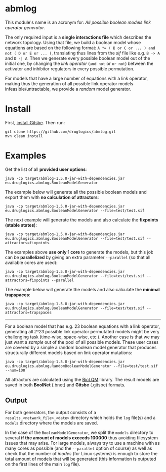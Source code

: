 # abmlog

This module's name is an acronym for: *All possible boolean models link operator generator*.

The only required input is a **single interactions file** which describes the network topology.
Using that file, we build a boolean model whose equations are based on the following format:
`A *= ( B or C or ... ) and not ( D or E or ... )`, translating thus lines from the *sif* file like e.g. `B -> A` and `D -| A`.
Then we generate every possible boolean model out of the initial one, by changing the *link operator* (`and not` or 
`or not`) between the activator and inhibitor regulators in every possible permutation.

For models that have a large number of equations with a link operator, making thus the generation of all possible link operator models infeasible/untractable, we provide a *random* model generator.

# Install

First, [install Gitsbe](https://druglogics.github.io/druglogics-doc/gitsbe-install.html). 
Then run:

```
git clone https://github.com/druglogics/abmlog.git
mvn clean install
```

# Examples

Get the list of all **provided user options**:
```
java -cp target/abmlog-1.5.0-jar-with-dependencies.jar eu.druglogics.abmlog.BooleanModelGenerator
```

The example below will generate all the possible boolean models and export them with **no calculation of attractors**:
```
java -cp target/abmlog-1.5.0-jar-with-dependencies.jar eu.druglogics.abmlog.BooleanModelGenerator --file=test/test.sif
```

The next example will generate the models and also calculate the **fixpoints (stable states)**:
```
java -cp target/abmlog-1.5.0-jar-with-dependencies.jar eu.druglogics.abmlog.BooleanModelGenerator --file=test/test.sif --attractors=fixpoints
```

The examples above **use only 1 core** to generate the models, but this job can be **parallelized** by giving an extra parameter `--parallel` (so that all available cores are used):
```
java -cp target/abmlog-1.5.0-jar-with-dependencies.jar eu.druglogics.abmlog.BooleanModelGenerator --file=test/test.sif --attractors=fixpoints --parallel
```

The example below will generate the models and also calculate the **minimal trapspaces**:
```
java -cp target/abmlog-1.5.0-jar-with-dependencies.jar eu.druglogics.abmlog.BooleanModelGenerator --file=test/test.sif --attractors=trapspaces
```

---

For a boolean model that has e.g. 23 boolean equations with a link operator, generating all *2^23* possible link operator permutated models might be very challenging task (time-wise, space-wise, etc.).
Another case is that we may just want a *sample* out of the pool of all possible models.
These user cases are covered by a simple a random boolean model generator that produces structurally different models based on link operator mutations:

```
java -cp target/abmlog-1.5.0-jar-with-dependencies.jar eu.druglogics.abmlog.RandomBooleanModelGenerator --file=test/test.sif --num=100
```

All attractors are calculated using the [BioLQM](https://github.com/colomoto/bioLQM) library.
The result models are saved in both **BoolNet** (.bnet) and **Gitsbe** (.gitsbe) formats.

## Output 

For both generators, the output consists of a `results_<network_file>_<date>` directory which holds the `log` file(s) and a `models` directory where the models are saved.

In the case of the `BooleanModelGenerator`, we split the `models` directory to several **if the amount of models exceeds 100000** thus avoiding filesystem issues that may arise.
For large models, always try to use a machine with as many cores as possible (and the `--parallel` option of course) as well as check that the number of *inodes* (for Linux systems) is enough to store the total amount of models that will be generated (this information is outputed on the first lines of the main `log` file).

